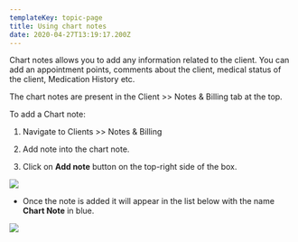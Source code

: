 ```yaml
---
templateKey: topic-page
title: Using chart notes
date: 2020-04-27T13:19:17.200Z
---
```

Chart notes allows you to add any information related to the client. You can add an appointment points, comments about the client, medical status of the client, Medication History etc.

The chart notes are present in the Client >> Notes & Billing tab at the top.

To add a Chart note:

1. Navigate to Clients >> Notes & Billing

2. Add note into the chart note.

3. Click on **Add note** button on the top-right side of the box.

![](/img/cn_1.png)



* Once the note is added it will appear in the list below with the name **Chart Note** in blue.



![](/img/cn_2.png)
